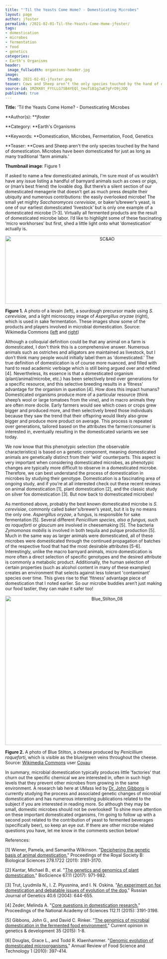 ```yaml
---
title: "'Til the Yeasts Come Home? - Domesticating Microbes"
layout: page
author: jfoster
permalink: /2021-02-01-Til-the-Yeasts-Come-Home-jfoster/
tags:
- domestication
- microbes
- fermentation
- food
- genetics
categories:
- Earth's Organisms
header:
 image_fullwidth: organisms-header.jpg
image:
 thumb: 2021-02-01-jfoster.png
teaser: Cows and Sheep aren’t the only species touched by the hand of domestication. Microbes have been domesticated for just as long as many traditional 'farm animals.'
source-id: 1MZKK0t_FYtLLG7SB4YEQl_tmoTiB1gJaK7gFrO9jJOQ
published: true
---
```

**Title:** 'Til the Yeasts Come Home? - Domesticating Microbes

**Author(s): **jfoster

**Category: **Earth's Organisms

**Keywords: **Domestication, Microbes, Fermentation, Food, Genetics

**Teaser: **Cows and Sheep aren't the only species touched by the hand of domestication. Microbes have been domesticated for just as long as many traditional 'farm animals.’

**Thumbnail image**: Figure 1

If asked to name a few domesticated animals, I'm sure most of us wouldn’t have any issue listing a handful of barnyard animals such as cows or pigs, or (man’s best friend) the lovable dog. But there’s a silent section of our domesticated menagerie that doesn’t get as much press despite their ubiquity and numerous contributions: the easily overlooked microbe! The small yet mighty *Saccharomyces cerevisiae*, or baker’s/brewer’s yeast, is one of our earliest domesticated 'livestock’ but is only one example of a domesticated microbe [1-3]. Virtually all fermented products are the result of domesticated microbe labor. I’d like to highlight some of these fascinating ‘micro workhorses’ but first, shed a little light onto what ‘domestication’ actually is.

<center><a data-flickr-embed="true" href="https://www.flickr.com/photos/139839751@N06/50841343953/in/dateposted-public/" title="SC&amp;AO"><img src="https://live.staticflickr.com/65535/50841343953_2952db323e_z.jpg" width="640" height="219" alt="SC&amp;AO"></a><script async src="//embedr.flickr.com/assets/client-code.js" charset="utf-8"></script></center>

**Figure 1.** A photo of a levain (left), a sourdough precursor made using *S. cerevisiae,* and a light microscopy image of *Aspergillus oryzae* (right), which is used in sake fermentation. These images show some of the products and players involved in microbial domestication. Source: Wikimedia Commons ([left](https://commons.wikimedia.org/wiki/File:Levain_saccharomyces_cerevisiae_2.jpg) and [right](https://commons.wikimedia.org/wiki/File:Aspergillus_oryzae.jpg))

Although a colloquial definition could be that any animal on a farm is domesticated, I don't think this is a comprehensive answer. Numerous animals such as ostriches and alligators are maintained as livestock, but I don’t think many people would initially label them as 'domesticated.’ The true definition of domestication is of course more nuanced, and filled with hard to read academic verbiage which is still being argued over and refined [4]. Nevertheless, its essence is that a domesticated organism (plant/animal/microbe, etc.) has been selectively bred over generations for a specific resource, and this selective breeding results in a ‘fitness’ advantage for the organism in question [4]. How does this impact humans? Domesticated organisms produce more of a particular resource (think sheep’s wool or large tomatoes from the vine), and in macro animals they are often more docile. Early farmers would see which cows or crops grew bigger and produced more, and then selectively breed those individuals because they saw the trend that their offspring would likely also grow bigger and produce more product on average. This process is repeated over generations, tailored based on the attributes the farmer/consumer is interested in, eventually resulting in the domesticated variants we see today. 

We now know that this phenotypic selection (the observable characteristics) is based on a genetic component, meaning domesticated animals are genetically distinct from their 'wild' counterparts. This aspect is very important when considering domesticated microbes, as phenotypic changes are typically more difficult to observe in a domesticated microbe. Therefore, we can best understand the process of domestication in microbes by studying their genotype. Domestication is a fascinating area of ongoing study, and if you’re at all interested check out these recent reviews on animal domestication [1], plant domestication [2], and the classic study on silver fox domestication [3]. But now back to domesticated microbes! 

As mentioned above, probably the best known domesticated microbe is *S. cerevisiae*, commonly called baker's/brewer’s yeast, but it is by no means the only one. *Aspergillus oryzae*, a fungus, is responsible for sake fermentation [5]. Several different *Penicillium *species, also a fungus, such as* roqueforti* or *glaucum* are involved in cheesemaking [5]. The bacteria *Zymomonas mobilis* is involved in both tequila and pulque production [5].  Much in the same way as larger animals were domesticated, all of these microbes were domesticated through the continued propagation of batches of the respective food that had the most desirable attributes [5-6]. Interestingly, unlike the macro barnyard animals, micro domestication is more often a direct selection of specific genotypes and the desired attribute is commonly a metabolic product. Additionally, the human selection of certain properties (such as alcohol content in many of these examples) creates an environment that selects against less tolerant 'contaminant’ species over time. This gives rise to that ‘fitness’ advantage piece of domestication that I noted earlier. So our microbe buddies aren’t just making our food tastier, they can make it safer too! 

<center><a data-flickr-embed="true" href="https://www.flickr.com/photos/139839751@N06/50841249858/in/dateposted-public/" title="Blue_Stilton_08"><img src="https://live.staticflickr.com/65535/50841249858_70d0ab9230_z.jpg" width="640" height="480" alt="Blue_Stilton_08"></a><script async src="//embedr.flickr.com/assets/client-code.js" charset="utf-8"></script></center>

**Figure 2.** A photo of Blue Stilton, a cheese produced by *Penicillium roqueforti*, which is visible as the blue/green veins throughout the cheese. Source: [Wikimedia Commons](https://commons.wikimedia.org/wiki/File:Blue_Stilton_08.jpg) user [Coyau](https://commons.wikimedia.org/wiki/User:Coyau)

In summary, microbial domestication typically produces little 'factories' that churn out the specific chemical we are interested in, often in such high levels that they prevent other microbes from growing in the same environment. A research lab here at UMass led by [Dr. John Gibbons](https://www.umass.edu/foodsci/faculty/john-gibbons) is currently studying the process and associated genetic changes of microbial domestication and has numerous interesting publications related to the subject if you are interested in reading more. So although they may be small, domestic microbes should not be overlooked! To shine more attention on these important domesticated organisms, I’m going to follow up with a second post related to the contribution of yeast to fermented beverages (specifically beer), so keep an eye out. If there are other microbe related questions you have, let me know in the comments section below!

References:

[1] Wiener, Pamela, and Samantha Wilkinson. "[Deciphering the genetic basis of animal domestication.](https://royalsocietypublishing.org/doi/10.1098/rspb.2011.1376)" Proceedings of the Royal Society B: Biological Sciences 278.1722 (2011): 3161-3170.

[2] Kantar, Michael B., et al. "[The genetics and genomics of plant domestication.](https://academic.oup.com/bioscience/article/67/11/971/4371394)" BioScience 67.11 (2017): 971-982.

[3] Trut, Lyudmila N., I. Z. Plyusnina, and I. N. Oskina. "[An experiment on fox domestication and debatable issues of evolution of the dog.](https://link.springer.com/article/10.1023/B:RUGE.0000033312.92773.c1)" Russian Journal of Genetics 40.6 (2004): 644-655.

[4] Zeder, Melinda A. "[Core questions in domestication research.](https://www.pnas.org/content/112/11/3191)" Proceedings of the National Academy of Sciences 112.11 (2015): 3191-3198.

[5] Gibbons, John G., and David C. Rinker. "[The genomics of microbial domestication in the fermented food environment.](https://www.ncbi.nlm.nih.gov/pmc/articles/PMC4695309/#R15)" Current opinion in genetics & development 35 (2015): 1-8.

[6] Douglas, Grace L., and Todd R. Klaenhammer. "[Genomic evolution of domesticated microorganisms.](https://www.annualreviews.org/doi/10.1146/annurev.food.102308.124134?url_ver=Z39.88-2003&rfr_id=ori%3Arid%3Acrossref.org&rfr_dat=cr_pub++0pubmed)" Annual Review of Food Science and Technology 1 (2010): 397-414.

